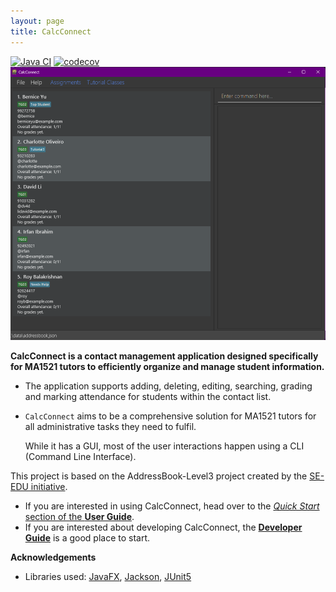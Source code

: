 ```yaml
---
layout: page
title: CalcConnect
---
```


[![Java CI](https://github.com/AY2526S1-CS2103T-F08B-4/tp/actions/workflows/gradle.yml/badge.svg)](https://github.com/AY2526S1-CS2103T-F08B-4/tp/actions/workflows/gradle.yml)
[![codecov](https://codecov.io/gh/AY2526S1-CS2103T-F08B-4/tp/branch/master/graph/badge.svg?token=Y6K3KX1YM2)](https://codecov.io/gh/AY2526S1-CS2103T-F08B-4/tp)
![Ui](images/Ui.png)

**CalcConnect is a contact management application designed specifically for MA1521 tutors to efficiently organize and manage student information.**
* The application supports adding, deleting, editing, searching, grading and marking attendance for students within the contact list.
* `CalcConnect` aims to be a comprehensive solution for MA1521 tutors for all administrative tasks they need to fulfil.

  While it has a GUI, most of the user interactions happen using a CLI (Command Line Interface).

This project is based on the AddressBook-Level3 project created by the [SE-EDU initiative](https://se-education.org).

* If you are interested in using CalcConnect, head over to the [_Quick Start_ section of the **User Guide**](UserGuide.html#quick-start).
* If you are interested about developing CalcConnect, the [**Developer Guide**](DeveloperGuide.html) is a good place to start.


**Acknowledgements**

* Libraries used: [JavaFX](https://openjfx.io/), [Jackson](https://github.com/FasterXML/jackson), [JUnit5](https://github.com/junit-team/junit5)

